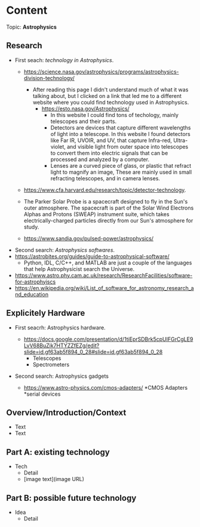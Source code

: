 # Content
Topic: **Astrophysics**

## Research
* First seach: *technology in Astrophysics*.
  * https://science.nasa.gov/astrophysics/programs/astrophysics-division-technology/
    * After reading this page I didn't understand much of what it was talking about, but I clicked on a link that led me to a different website where you could find technology used in Astrophysics.
      * https://esto.nasa.gov/Astrophysics/
        * In this website I could find tons of techology, mainly telescopes and their parts.
         * Detectors are devices that capture different wavelengths of light into a telescope. In this website I found detectors like Far IR, UVOIR, and UV, that capture Infra-red, Ultra-violet, and visible light from outer space into telescopes to convert them into electric signals that can be processed and analyzed by a computer.
         * Lenses are a curved piece of glass, or plastic that refract light to magnify an image, These are mainly used in small refracting telescopes, and in camera lenses.

  *  https://www.cfa.harvard.edu/research/topic/detector-technology.
    * The Parker Solar Probe is a spacecraft designed to fly in the Sun's outer atmosphere. The spacecraft is part of the Solar Wind Electrons Alphas and Protons (SWEAP) instrument suite, which takes electrically-charged particles directly from our Sun's atmosphere for study.
 
  *   https://www.sandia.gov/pulsed-power/astrophysics/
*   Second search: *Astrophysics softwares*.
  * https://astrobites.org/guides/guide-to-astrophysical-software/
    * Python, IDL, C/C++, and MATLAB are just a couple of the languages that help Astrophysicist search the Universe.
  * https://www.astro.phy.cam.ac.uk/research/ResearchFacilities/software-for-astrophyiscs
  * https://en.wikipedia.org/wiki/List_of_software_for_astronomy_research_and_education

## Explicitely Hardware

* First seacrh: Astrophysics hardware.
  * https://docs.google.com/presentation/d/1tiEprSDBrk5cpUIFGrCgLE9LvV68BuZik7HTYZZfEZg/edit?slide=id.gf63ab5f894_0_28#slide=id.gf63ab5f894_0_28
    * Telescopes
    * Spectrometers
   
 * Second search: Astrophysics gadgets
   * https://www.astro-physics.com/cmos-adapters/
     *CMOS Adapters
       *serial devices


    
## Overview/Introduction/Context
* Text
* Text

## Part A: existing technology
* Tech
  * Detail
  * [image text](image URL)

## Part B: possible future technology
* Idea
  * Detail
